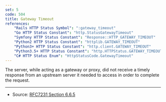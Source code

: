 ```yaml
---
set: 5
code: 504
title: Gateway Timeout
references:
    "Rails HTTP Status Symbol": ":gateway_timeout"
    "Go HTTP Status Constant": "http.StatusGatewayTimeout"
    "Symfony HTTP Status Constant": "Response::HTTP_GATEWAY_TIMEOUT"
    "Python2 HTTP Status Constant": "httplib.GATEWAY_TIMEOUT"
    "Python3+ HTTP Status Constant": "http.client.GATEWAY_TIMEOUT"
    "Python3.5+ HTTP Status Constant": "http.HTTPStatus.GATEWAY_TIMEOUT"
    "C# HTTP Status Enum": "HttpStatusCode.GatewayTimeout"
---
```


The server, while acting as a gateway or proxy, did not receive a timely response from an upstream server it needed to access in order to complete the request.

---

* Source: [RFC7231 Section 6.6.5][1]

[1]: <http://tools.ietf.org/html/rfc7231#section-6.6.5>

